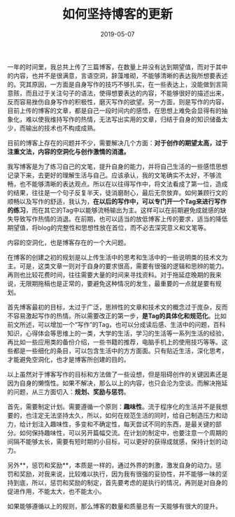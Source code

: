 ﻿---
layout: post
title: 如何坚持博客的更新
date: 2019-05-07
categories: blog
tags: [How To Do]
---


一年的时间里，我总共上传了三篇博客，在数量上并没有达到期望值，而对于其中的内容，也并不是很满意，言语空洞，辞藻堆砌，不能够清晰的表达我所想要表述的。究其原因，一方面是自身写作的技巧不够扎实，在一些表达上，没能做到言简意赅，而且过于关注句子的语法，使得想要表达的内容，不能够很好的描述出来，反而容易挫伤自身写作的积极性，磨灭写作的欲望。另一方面，则是写作的内容，目前上传的博客的文章，都是自己一段时间内的感悟，在思想上难免会显得有的抽象化，难以使我维持写作的热情，无法写出实用的文章，归结于自身的知识储备太少，而输出的技术也不构成成熟。

目前的博客上存在的问题并不少，需要解决几个方面：**对于创作的期望太高，过于注重文法，内容的空洞化与创作激情的消遣。**

我写博客是为了练习自己的文笔，提升自身的能力，并将自己生活的一些感悟思想记录下来，去更好的理解生活与自己。应该承认，我的文笔确实不太好，不够流畅，也不能够清晰的表达观点。所以在以往得写作中，将文法看成了第一位，造成的结果，往往是一个句子反复半天，徒消磨耐心，最后无奈放弃。如何兼顾行文的顺畅以及写作的舒适，我认为，**在以后的写作中，可以专门开一个Tag来进行写作的练习**，而在其它的Tag中以能够流畅输出为主。这样可以在前期避免成就感的缺失导致写作热情的消退。在前期，也可以适当的放低博客上传的要求，适当的降低期望值，将blog的完整性和思想性放在首位，而不必去深究意义和文笔等。

内容的空洞化，也是博客存在的一个大问题。

在博客的创建之初的规划是以上传生活中的思考和生活中的一些说明类的技术文为主。可是，这类文章一则对于自身的要求很高，需要有很强的逻辑和思辨的能力。再则也比较花费时间，往往需要大量的时间来寻找资料。对于拖延症晚期的我来说，无限期拖稿也是正常的，要避免这种情况的发生，最重要的一点就是要有规划。

首先博客最初的目标，太过于广泛，思辨性的文章和技术文的概念过于庞杂，反而不容易激起写作的热情。所以需要改正的第一步，**是Tag的具体化和规范化**。比如前文所述，可以增加一个“写作”的Tag，也可以分成读后感、生活中的问题，百科知识，心得体会等思维上的一类，大学的生活，学习的生活等一系列生活的经验，再比如一些应用类的备份介绍，一些书籍的推荐，电脑手机上的使用技巧等等。这些都是一些细化的条目，可以包含生活中的方方面面。只有贴近生活，深化思考，才能避免空洞化，也才是博客所创建的目的。

以上虽然对于博客写作的目标和方法做了一些设想，但是阻碍创作的关键因素还是因为自身的懒惰性。如果不解决，那么以上的内容，也只会沦为空谈。而解决拖延的问题，从三方面切入：**规划、奖励与惩罚**。

首先，需要制定计划。需要遵循一个原则：**趣味性**。流于程序化的生活并不是我想要的，也注定无法坚持太久，所以，如何在规范生活的同时，给自己制造压力和动力，给计划注入趣味性，多变和不确定性，每天尝试不同的东西，是最关键的部分。如何保持趣味性，可以另开篇幅交流。在计划的制定中，也要注意一个周期的间隔不能够太长，需要有短时期的小目标，可以更好的获得成就感，保持计划的动力。

另外**，惩罚和奖励**，本质是一样的，通过外界的刺激，激发自身的动力。惩罚和奖励，对我来说，比较难以执行，因为我有很强的妥协性，并不能够一味的坚持到底，所以，惩罚和奖励的制定，首先要考虑的是执行的情况，再则是对自身的促进作用，不能太大，也不能太小。

如果能够遵循以上的规则，那么博客的数量和质量总有一天能够有很大的提升。





